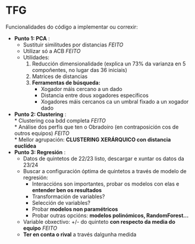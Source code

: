 # TFG

Funcionalidades do código a implementar ou correxir:
  - **Punto 1: PCA** : <br>
    * Sustituir similitudes por distancias *FEITO* <br>
    * Utilizar só a ACB *FEITO* <br>
    * Utilidades: <br>
      1. Reducción dimensionalidade (explica un 73% da varianza en 5 compoñentes, no lugar das 36 iniciais) <br>
      2. Matrices de distancias <br>
      3. **Ferramentas de búsqueda:** <br>
          - Xogador máis cercano a un dado <br>
          - Distancia entre dous xogadores específicos <br>
          - Xogadores máis cercanos ca un umbral fixado a un xogador dado 
  - **Punto 2: Clustering** : <br>
        * Clustering coa bdd completa *FEITO* <br>
        * Análise dos perfís que ten o Obradoiro (en contraposición cos de outros equipos) *FEITO* <br>
        * Mellor agrupación: **CLUSTERING XERÁRQUICO con distancia euclídea**
  - **Punto 3: Regresión** : <br>
      * Datos de quintetos de 22/23 listo, descargar e xuntar os datos da 23/24 <br>
      * Buscar a configuración óptima de quintetos a través de modelo de regresión: <br>
          - Interaccións son importantes, probar os modelos con elas e **entender ben os resultados** <br>
          - Transformación de variables? <br>
          - Selección de variables? <br>
          - Probar **modelos non paramétricos** <br>
          - Probar outras opcións: **modelos polinómicos, RandomForest...**
      * Variable obxectivo: +/- do quinteto **con respecto da media do equipo** *FEITO* <br> 
      * **Ter en conta o rival** a través dalgunha medida <br> 
